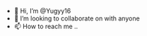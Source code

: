 - 👋 Hi, I’m @Yugyy16
- 👀 I’m looking to collaborate on with anyone
- 📫 How to reach me .. 

<!---
Yugyy16/Yugyy16 is a ✨ special ✨ repository because its `README.md` (this file) appears on your GitHub profile.
You can click the Preview link to take a look at your changes.
--->
